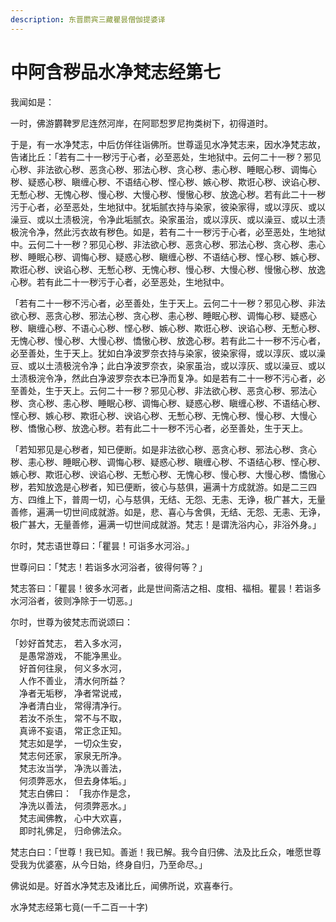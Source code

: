 ```yaml
---
description: 东晋罽宾三藏瞿昙僧伽提婆译
---
```


# 中阿含秽品水净梵志经第七

我闻如是：

一时，佛游欝鞞罗尼连然河岸，在阿耶惒罗尼拘类树下，初得道时。

于是，有一水净梵志，中后仿佯往诣佛所。世尊遥见水净梵志来，因水净梵志故，告诸比丘：「若有二十一秽污于心者，必至恶处，生地狱中。云何二十一秽？邪见心秽、非法欲心秽、恶贪心秽、邪法心秽、贪心秽、恚心秽、睡眠心秽、调悔心秽、疑惑心秽、瞋缠心秽、不语结心秽、悭心秽、嫉心秽、欺诳心秽、谀谄心秽、无慙心秽、无愧心秽、慢心秽、大慢心秽、慢慠心秽、放逸心秽。若有此二十一秽污于心者，必至恶处，生地狱中。犹垢腻衣持与染家，彼染家得，或以淳灰、或以澡豆、或以土渍极浣，令净此垢腻衣。染家虽治，或以淳灰、或以澡豆、或以土渍极浣令净，然此污衣故有秽色。如是，若有二十一秽污于心者，必至恶处，生地狱中。云何二十一秽？邪见心秽、非法欲心秽、恶贪心秽、邪法心秽、贪心秽、恚心秽、睡眠心秽、调悔心秽、疑惑心秽、瞋缠心秽、不语结心秽、悭心秽、嫉心秽、欺诳心秽、谀谄心秽、无慙心秽、无愧心秽、慢心秽、大慢心秽、慢慠心秽、放逸心秽。若有此二十一秽污于心者，必至恶处，生地狱中。

「若有二十一秽不污心者，必至善处，生于天上。云何二十一秽？邪见心秽、非法欲心秽、恶贪心秽、邪法心秽、贪心秽、恚心秽、睡眠心秽、调悔心秽、疑惑心秽、瞋缠心秽、不语心心秽、悭心秽、嫉心秽、欺诳心秽、谀谄心秽、无慙心秽、无愧心秽、慢心秽、大慢心秽、憍慠心秽、放逸心秽。若有此二十一秽不污心者，必至善处，生于天上。犹如白净波罗奈衣持与染家，彼染家得，或以淳灰、或以澡豆、或以土渍极浣令净；此白净波罗奈衣，染家虽治，或以淳灰、或以澡豆、或以土渍极浣令净，然此白净波罗奈衣本已净而复净。如是若有二十一秽不污心者，必至善处，生于天上。云何二十一秽？邪见心秽、非法欲心秽、恶贪心秽、邪法心秽、贪心秽、恚心秽、睡眠心秽、调悔心秽、疑惑心秽、瞋缠心秽、不语结心秽、悭心秽、嫉心秽、欺诳心秽、谀谄心秽、无慙心秽、无愧心秽、慢心秽、大慢心秽、憍慠心秽、放逸心秽。若有此二十一秽不污心者，必至善处，生于天上。

「若知邪见是心秽者，知已便断。如是非法欲心秽、恶贪心秽、邪法心秽、贪心秽、恚心秽、睡眠心秽、调悔心秽、疑惑心秽、瞋缠心秽、不语结心秽、悭心秽、嫉心秽、欺诳心秽、谀谄心秽、无慙心秽、无愧心秽、慢心秽、大慢心秽、憍慠心秽，若知放逸是心秽者，知已便断，彼心与慈俱，遍满十方成就游。如是二三四方、四维上下，普周一切，心与慈俱，无结、无怨、无恚、无诤，极广甚大，无量善修，遍满一切世间成就游。如是，悲、喜心与舍俱，无结、无怨、无恚、无诤，极广甚大，无量善修，遍满一切世间成就游。梵志！是谓洗浴内心，非浴外身。」

尔时，梵志语世尊曰：「瞿昙！可诣多水河浴。」

世尊问曰：「梵志！若诣多水河浴者，彼得何等？」

梵志答曰：「瞿昙！彼多水河者，此是世间斋洁之相、度相、福相。瞿昙！若诣多水河浴者，彼则净除于一切恶。」

尔时，世尊为彼梵志而说颂曰：

「妙好首梵志， 若入多水河，\
　是愚常游戏， 不能净黑业。\
　好首何往泉， 何义多水河，\
　人作不善业， 清水何所益？\
　净者无垢秽， 净者常说戒，\
　净者清白业， 常得清净行。\
　若汝不杀生， 常不与不取，\
　真谛不妄语， 常正念正知。\
　梵志如是学， 一切众生安，\
　梵志何还家， 家泉无所净。\
　梵志汝当学， 净洗以善法，\
　何须弊恶水， 但去身体垢。」\
　梵志白佛曰： 「我亦作是念，\
　净洗以善法， 何须弊恶水。」\
　梵志闻佛教， 心中大欢喜，\
　即时礼佛足， 归命佛法众。

梵志白曰：「世尊！我已知。善逝！我已解。我今自归佛、法及比丘众，唯愿世尊受我为优婆塞，从今日始，终身自归，乃至命尽。」

佛说如是。好首水净梵志及诸比丘，闻佛所说，欢喜奉行。

水净梵志经第七竟(一千二百一十字)
